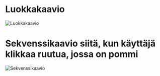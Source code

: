 # Luokkakaavio
![Luokkakaavio](https://user-images.githubusercontent.com/48727015/56224551-74987000-6078-11e9-9390-5d702256bec9.PNG)
# Sekvenssikaavio siitä, kun käyttäjä klikkaa ruutua, jossa on pommi
![Sekvenssikaavio](https://user-images.githubusercontent.com/48727015/56227458-343bf080-607e-11e9-8792-6ea40fa6d6d0.png)
